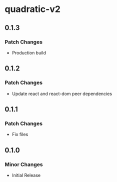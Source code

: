 # quadratic-v2

## 0.1.3

### Patch Changes

- Production build

## 0.1.2

### Patch Changes

- Update react and react-dom peer dependencies

## 0.1.1

### Patch Changes

- Fix files

## 0.1.0

### Minor Changes

- Initial Release
